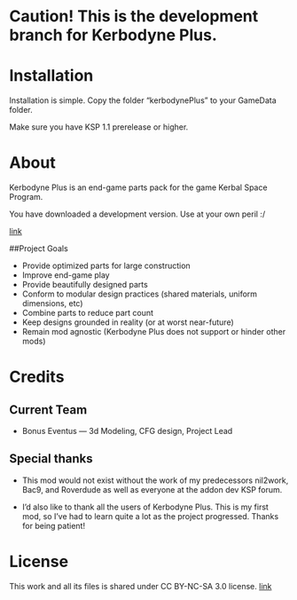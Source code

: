 # Caution! This is the development branch for Kerbodyne Plus. 

# Installation

Installation is simple. Copy the folder “kerbodynePlus” to your GameData folder.

Make sure you have KSP 1.1 prerelease or higher.


# About

Kerbodyne Plus is an end-game parts pack for the game Kerbal Space Program. 

You have downloaded a development version. Use at your own peril :/

[link](https://kerbalspaceprogram.com/)

##Project Goals
* Provide optimized parts for large construction
* Improve end-game play
* Provide beautifully designed parts
* Conform to modular design practices (shared materials, uniform dimensions, etc)
* Combine parts to reduce part count
* Keep designs grounded in reality (or at worst near-future)
* Remain mod agnostic (Kerbodyne Plus does not support or hinder other mods)


# Credits

## Current Team

* Bonus Eventus — 3d Modeling, CFG design, Project Lead

## Special thanks

* This mod would not exist without the work of my predecessors nil2work, Bac9, and Roverdude as well as everyone at the addon dev KSP forum. 

* I’d also like to thank all the users of Kerbodyne Plus. This is my first mod, so I’ve had to learn quite a lot as the project progressed. Thanks for being patient!


# License

This work and all its files is shared under CC BY-NC-SA 3.0 license. [link](https://creativecommons.org/licenses/by-nc-sa/3.0/)